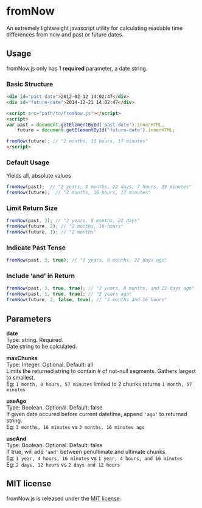 fromNow
=======

An extremely lightweight javascript utility for calculating readable time differences from now and past or future dates.

## Usage
fromNow.js only has 1 **required** parameter, a date string.

### Basic Structure
``` html
<div id="past-date">2012-02-12 14:02:47</div>
<div id="future-date">2014-12-21 14:02:47</div>

<script src="path/to/fromNow.js"></script>
<script>
var past = document.getElementById('past-date').innerHTML,
	future = document.getElementById('future-date').innerHTML;

fromNow(future); // "2 months, 16 hours, 17 minutes"
</script>
```

### Default Usage
Yields all, absolute values
``` js
fromNow(past);  // "2 years, 8 months, 22 days, 7 hours, 39 minutes"
fromNow(future);  // "2 months, 16 hours, 17 minutes"
```

### Limit Return Size
``` js
fromNow(past, 3); // "2 years, 8 months, 22 days"
fromNow(future, 2); // "2 months, 16 hours"
fromNow(future, 1); // "2 months"
```

### Indicate Past Tense
``` js
fromNow(past, 3, true); // "2 years, 8 months, 22 days ago"
```

### Include 'and' in Return
``` js
fromNow(past, 3, true, true); // "2 years, 8 months, and 22 days ago"
fromNow(past, 1, true, true); // "2 years ago"
fromNow(future, 2, false, true); // "2 months and 16 hours"
```

## Parameters

**date**<br>
Type: string. Required.<br>
Date string to be calculated.

**maxChunks**<br>
Type: Integer. Optional. Default: all<br>
Limits the returned string to contain # of not-null segments. Gathers largest to smallest.<br>
Eg: `1 month, 0 hours, 57 minutes` limited to 2 chunks returns `1 month, 57 minutes`

**useAgo**<br>
Type: Boolean. Optional. Default: false<br>
If given date occured before current datetime, append `'ago'` to returned string.<br>
Eg: `3 months, 16 minutes` vs `3 months, 16 minutes ago`

**useAnd**<br>
Type: Boolean. Optional. Default: false<br>
If true, will add `'and'` between penultimate and ultimate chunks.<br>
Eg: `1 year, 4 hours, 16 minutes` vs `1 year, 4 hours, and 16 minutes`<br>
Eg: `2 days, 12 hours` vs `2 days and 12 hours`<br>


## MIT license

fromNow.js is released under the [MIT license](http://lukeed.mit-license.org).